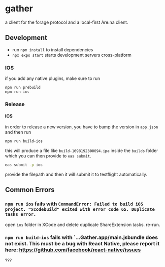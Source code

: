 # gather

a client for the forage protocol and a local-first Are.na client.

## Development

- run `npm install` to install dependencies
- `npx expo start` starts development servers cross-platform

### IOS

if you add any native plugins, make sure to run

```
npm run prebuild
npm run ios
```

### Release

#### IOS

in order to release a new version, you have to bump the version in `app.json` and then run

```bash
npm run build-ios
```

this will produce a file like `build-1698192300094.ipa` inside the `builds` folder which you can then provide to `eas submit`.

```bash
eas submit -p ios
```

provide the filepath and then it will submit it to testflight automatically.

## Common Errors

### `npm run ios` fails with `CommandError: Failed to build iOS project. "xcodebuild" exited with error code 65. Duplicate tasks error.`

open `ios` folder in XCode and delete duplicate ShareExtension tasks. re-run.

### `npm run build-ios` fails with `...Gather.app/main.jsbundle does not exist. This must be a bug with React Native, please report it here: https://github.com/facebook/react-native/issues

???
